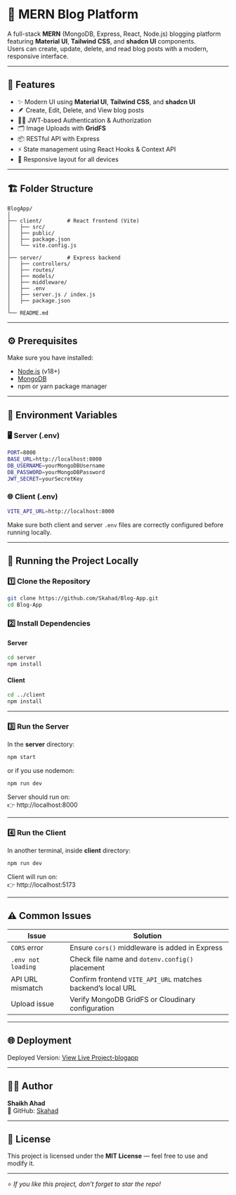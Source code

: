 # 📝 MERN Blog Platform

A full-stack **MERN** (MongoDB, Express, React, Node.js) blogging platform featuring **Material UI**, **Tailwind CSS**, and **shadcn UI** components.  
Users can create, update, delete, and read blog posts with a modern, responsive interface.

---

## 🚀 Features

- ✨ Modern UI using **Material UI**, **Tailwind CSS**, and **shadcn UI**
- 🪶 Create, Edit, Delete, and View blog posts
- 🧑‍💻 JWT-based Authentication & Authorization
- 🗂️ Image Uploads with **GridFS**
- 📦 RESTful API with Express
- ⚡ State management using React Hooks & Context API
- 🧱 Responsive layout for all devices

---

## 🏗️ Folder Structure

```
BlogApp/
│
├── client/        # React frontend (Vite)
│   ├── src/
│   ├── public/
│   ├── package.json
│   └── vite.config.js
│
├── server/        # Express backend
│   ├── controllers/
│   ├── routes/
│   ├── models/
│   ├── middleware/
│   ├── .env
│   ├── server.js / index.js
│   ├── package.json
│
└── README.md
```

---

## ⚙️ Prerequisites

Make sure you have installed:

- [Node.js](https://nodejs.org/) (v18+)
- [MongoDB](https://www.mongodb.com/try/download/community)
- npm or yarn package manager

---

## 🔧 Environment Variables

### 🖥️ Server (.env)

```bash
PORT=8000
BASE_URL=http://localhost:8000
DB_USERNAME=yourMongoDBUsername
DB_PASSWORD=yourMongoDBPassword
JWT_SECRET=yourSecretKey
```

### 🌐 Client (.env)

```bash
VITE_API_URL=http://localhost:8000
```

Make sure both client and server `.env` files are correctly configured before running locally.

---

## 🧠 Running the Project Locally

### 1️⃣ Clone the Repository

```bash
git clone https://github.com/Skahad/Blog-App.git
cd Blog-App
```

### 2️⃣ Install Dependencies

#### Server
```bash
cd server
npm install
```

#### Client
```bash
cd ../client
npm install
```

---

### 3️⃣ Run the Server

In the **server** directory:
```bash
npm start
```
or if you use nodemon:
```bash
npm run dev
```
Server should run on:  
👉 http://localhost:8000

---

### 4️⃣ Run the Client

In another terminal, inside **client** directory:
```bash
npm run dev
```
Client will run on:  
👉 http://localhost:5173

---

## ⚠️ Common Issues

| Issue | Solution |
|-------|-----------|
| `CORS` error | Ensure `cors()` middleware is added in Express |
| `.env not loading` | Check file name and `dotenv.config()` placement |
| API URL mismatch | Confirm frontend `VITE_API_URL` matches backend’s local URL |
| Upload issue | Verify MongoDB GridFS or Cloudinary configuration |

---

## 🌐 Deployment

Deployed Version: [View Live Project-blogapp](https://blog-app-ahad.vercel.app/)

---

## 🧑‍💻 Author

**Shaikh Ahad**  
🔗 GitHub: [Skahad](https://github.com/Skahad)

---

## 🪪 License

This project is licensed under the **MIT License** — feel free to use and modify it.

---

⭐ *If you like this project, don’t forget to star the repo!*
